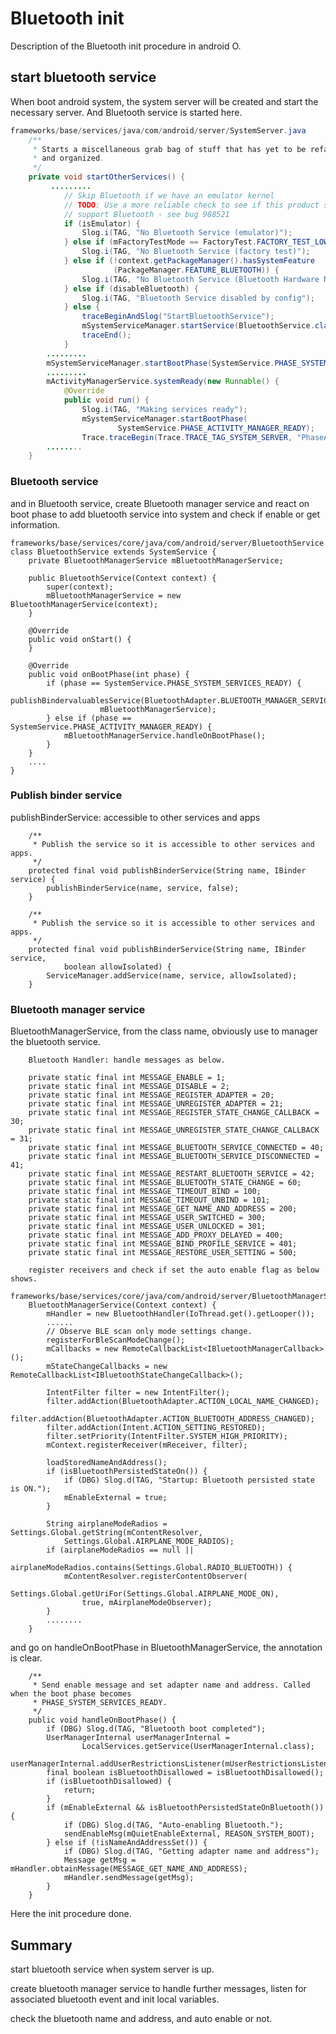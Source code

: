 # Bluetooth init

Description of the Bluetooth init procedure in android O.

## start bluetooth service

When boot android system, the system server will be created and start the necessary server.  And Bluetooth service is started here.

```java
frameworks/base/services/java/com/android/server/SystemServer.java
    /**
     * Starts a miscellaneous grab bag of stuff that has yet to be refactored
     * and organized.
     */
    private void startOtherServices() {
         .........
            // Skip Bluetooth if we have an emulator kernel
            // TODO: Use a more reliable check to see if this product should
            // support Bluetooth - see bug 988521
            if (isEmulator) {
                Slog.i(TAG, "No Bluetooth Service (emulator)");
            } else if (mFactoryTestMode == FactoryTest.FACTORY_TEST_LOW_LEVEL) {
                Slog.i(TAG, "No Bluetooth Service (factory test)");
            } else if (!context.getPackageManager().hasSystemFeature
                       (PackageManager.FEATURE_BLUETOOTH)) {
                Slog.i(TAG, "No Bluetooth Service (Bluetooth Hardware Not Present)");
            } else if (disableBluetooth) {
                Slog.i(TAG, "Bluetooth Service disabled by config");
            } else {
                traceBeginAndSlog("StartBluetoothService");
                mSystemServiceManager.startService(BluetoothService.class);
                traceEnd();
            }
        .........
        mSystemServiceManager.startBootPhase(SystemService.PHASE_SYSTEM_SERVICES_READY);
        .........
        mActivityManagerService.systemReady(new Runnable() {
            @Override
            public void run() {
                Slog.i(TAG, "Making services ready");
                mSystemServiceManager.startBootPhase(
                        SystemService.PHASE_ACTIVITY_MANAGER_READY);
                Trace.traceBegin(Trace.TRACE_TAG_SYSTEM_SERVER, "PhaseActivityManagerReady");
        ........
    }
```

### Bluetooth service

and in Bluetooth service, create  Bluetooth manager service and react on boot phase to add bluetooth service into system and check if enable or get information.

```text
frameworks/base/services/core/java/com/android/server/BluetoothService.java
class BluetoothService extends SystemService {
    private BluetoothManagerService mBluetoothManagerService;

    public BluetoothService(Context context) {
        super(context);
        mBluetoothManagerService = new BluetoothManagerService(context);
    }

    @Override
    public void onStart() {
    }

    @Override
    public void onBootPhase(int phase) {
        if (phase == SystemService.PHASE_SYSTEM_SERVICES_READY) {
            publishBindervaluablesService(BluetoothAdapter.BLUETOOTH_MANAGER_SERVICE,
                    mBluetoothManagerService);
        } else if (phase == SystemService.PHASE_ACTIVITY_MANAGER_READY) {
            mBluetoothManagerService.handleOnBootPhase();
        }
    }
    ....
}

```

### Publish binder service

publishBinderService: accessible to other services and apps

```text
    /**
     * Publish the service so it is accessible to other services and apps.
     */
    protected final void publishBinderService(String name, IBinder service) {
        publishBinderService(name, service, false);
    }

    /**
     * Publish the service so it is accessible to other services and apps.
     */
    protected final void publishBinderService(String name, IBinder service,
            boolean allowIsolated) {
        ServiceManager.addService(name, service, allowIsolated);
    }
```

### Bluetooth manager service

BluetoothManagerService, from the class name, obviously use to manager the bluetooth service.        

        Bluetooth Handler: handle messages as below.

```text
    private static final int MESSAGE_ENABLE = 1;
    private static final int MESSAGE_DISABLE = 2;
    private static final int MESSAGE_REGISTER_ADAPTER = 20;
    private static final int MESSAGE_UNREGISTER_ADAPTER = 21;
    private static final int MESSAGE_REGISTER_STATE_CHANGE_CALLBACK = 30;
    private static final int MESSAGE_UNREGISTER_STATE_CHANGE_CALLBACK = 31;
    private static final int MESSAGE_BLUETOOTH_SERVICE_CONNECTED = 40;
    private static final int MESSAGE_BLUETOOTH_SERVICE_DISCONNECTED = 41;
    private static final int MESSAGE_RESTART_BLUETOOTH_SERVICE = 42;
    private static final int MESSAGE_BLUETOOTH_STATE_CHANGE = 60;
    private static final int MESSAGE_TIMEOUT_BIND = 100;
    private static final int MESSAGE_TIMEOUT_UNBIND = 101;
    private static final int MESSAGE_GET_NAME_AND_ADDRESS = 200;
    private static final int MESSAGE_USER_SWITCHED = 300;
    private static final int MESSAGE_USER_UNLOCKED = 301;
    private static final int MESSAGE_ADD_PROXY_DELAYED = 400;
    private static final int MESSAGE_BIND_PROFILE_SERVICE = 401;
    private static final int MESSAGE_RESTORE_USER_SETTING = 500;
```

        register receivers and check if set the auto enable flag as below shows.

```text
frameworks/base/services/core/java/com/android/server/BluetoothManagerService.java
    BluetoothManagerService(Context context) {
        mHandler = new BluetoothHandler(IoThread.get().getLooper());
        ......
        // Observe BLE scan only mode settings change.
        registerForBleScanModeChange();
        mCallbacks = new RemoteCallbackList<IBluetoothManagerCallback>();
        mStateChangeCallbacks = new RemoteCallbackList<IBluetoothStateChangeCallback>();

        IntentFilter filter = new IntentFilter();
        filter.addAction(BluetoothAdapter.ACTION_LOCAL_NAME_CHANGED);
        filter.addAction(BluetoothAdapter.ACTION_BLUETOOTH_ADDRESS_CHANGED);
        filter.addAction(Intent.ACTION_SETTING_RESTORED);
        filter.setPriority(IntentFilter.SYSTEM_HIGH_PRIORITY);
        mContext.registerReceiver(mReceiver, filter);

        loadStoredNameAndAddress();
        if (isBluetoothPersistedStateOn()) {
            if (DBG) Slog.d(TAG, "Startup: Bluetooth persisted state is ON.");
            mEnableExternal = true;
        }

        String airplaneModeRadios = Settings.Global.getString(mContentResolver,
            Settings.Global.AIRPLANE_MODE_RADIOS);
        if (airplaneModeRadios == null ||
            airplaneModeRadios.contains(Settings.Global.RADIO_BLUETOOTH)) {
            mContentResolver.registerContentObserver(
                Settings.Global.getUriFor(Settings.Global.AIRPLANE_MODE_ON),
                true, mAirplaneModeObserver);
        }
        ........
    }

```

and go on handleOnBootPhase in BluetoothManagerService, the annotation is clear.

```text
    /**
     * Send enable message and set adapter name and address. Called when the boot phase becomes
     * PHASE_SYSTEM_SERVICES_READY.
     */
    public void handleOnBootPhase() {
        if (DBG) Slog.d(TAG, "Bluetooth boot completed");
        UserManagerInternal userManagerInternal =
                LocalServices.getService(UserManagerInternal.class);
        userManagerInternal.addUserRestrictionsListener(mUserRestrictionsListener);
        final boolean isBluetoothDisallowed = isBluetoothDisallowed();
        if (isBluetoothDisallowed) {
            return;
        }
        if (mEnableExternal && isBluetoothPersistedStateOnBluetooth()) {
            if (DBG) Slog.d(TAG, "Auto-enabling Bluetooth.");
            sendEnableMsg(mQuietEnableExternal, REASON_SYSTEM_BOOT);
        } else if (!isNameAndAddressSet()) {
            if (DBG) Slog.d(TAG, "Getting adapter name and address");
            Message getMsg = mHandler.obtainMessage(MESSAGE_GET_NAME_AND_ADDRESS);
            mHandler.sendMessage(getMsg);
        }
    }
```



Here the init procedure done.

## Summary

start bluetooth service  when system server is up.

create bluetooth manager service to handle further messages, listen for associated bluetooth event and init local variables.

check the bluetooth name and address, and auto enable or not.

